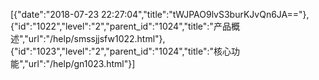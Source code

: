 [{"date":"2018-07-23 22:27:04","title":"tWJPAO9lvS3burKJvQn6JA=="},{"id":"1022","level":"2","parent_id":"1024","title":"产品概述","url":"/help/smssjjsfw1022.html"},{"id":"1023","level":"2","parent_id":"1024","title":"核心功能","url":"/help/gn1023.html"}]